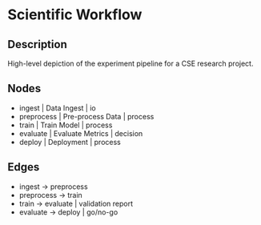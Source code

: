 # Scientific Workflow

## Description
High-level depiction of the experiment pipeline for a CSE research project.

## Nodes
- ingest | Data Ingest | io
- preprocess | Pre-process Data | process
- train | Train Model | process
- evaluate | Evaluate Metrics | decision
- deploy | Deployment | process

## Edges
- ingest -> preprocess
- preprocess -> train
- train -> evaluate | validation report
- evaluate -> deploy | go/no-go
